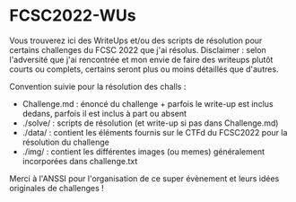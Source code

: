 # FCSC2022-WUs

Vous trouverez ici des WriteUps et/ou des scripts de résolution pour certains challenges du FCSC 2022 que j'ai résolus. Disclaimer : selon l'adversité que j'ai rencontrée et mon envie de faire des writeups plutôt courts ou complets, certains seront plus ou moins détaillés que d'autres.

Convention suivie pour la résolution des challs :
- Challenge.md : énoncé du challenge + parfois le write-up est inclus dedans, parfois il est inclus à part ou absent
- ./solve/ : scripts de résolution (et write-up si pas dans Challenge.md)
- ./data/ : contient les éléments fournis sur le CTFd du FCSC2022 pour la résolution du challenge
- ./img/ : contient les différentes images (ou memes) généralement incorporées dans challenge.txt

Merci à l'ANSSI pour l'organisation de ce super évènement et leurs idées originales de challenges !